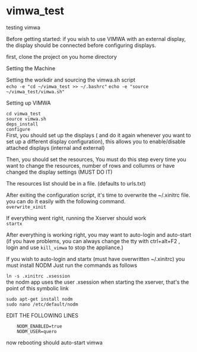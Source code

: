 # vimwa_test
testing vimwa

Before getting started: if you wish to use VIMWA with an external display, the display should be connected before configuring displays.

first, clone the project on you home directory

Setting the Machine

Setting the workdir and sourcing the vimwa.sh script  
```echo -e "cd ~/vimwa_test >> ~/.bashrc"```
```echo -e "source ~/vimwa_test/vimwa.sh"```  
  


Setting up VIMWA

```cd vimwa_test```  
```source vimwa.sh```  
```deps_install```  
```configure```  
First, you should set up the displays ( and do it again whenever you want to set up a different display configuration), this allows you to enable/disable attached displays (internal and external)  
  
Then, you should set the resources, You must do this step every time you want to change the resources, number of rows and collumns or have changed the display settings (MUST DO IT)  
  
The resources list should be in a file. (defaults to urls.txt)  

  
After exiting the configuration script, it's time to overwrite the ~/.xinitrc file. you can do it easily with the following command.  
```overwrite_xinit```  
  
If everything went right, running the Xserver should work  
```startx```  
  
  
  

After everything is working right, you may want to auto-login and auto-start  
(if you have problems, you can always change the tty with ctrl+alt+F2 , login and use ```kill_vimwa``` to stop the appliance.)  
  
  
If you wish to auto-login and startx (must have overwritten ~/.xinitrc) you must install NODM
Just run the commands as follows  
  
  
```ln -s .xinitrc .xsession```  
the nodm app uses the user .xsession when starting the xserver, that's the point of this symbolic link  
  
  
```sudo apt-get install nodm```  
```sudo nano /etc/default/nodm```  
  
EDIT THE FOLLOWING LINES  
  
        NODM_ENABLED=true  
        NODM_USER=quero  

now rebooting should auto-start vimwa  
